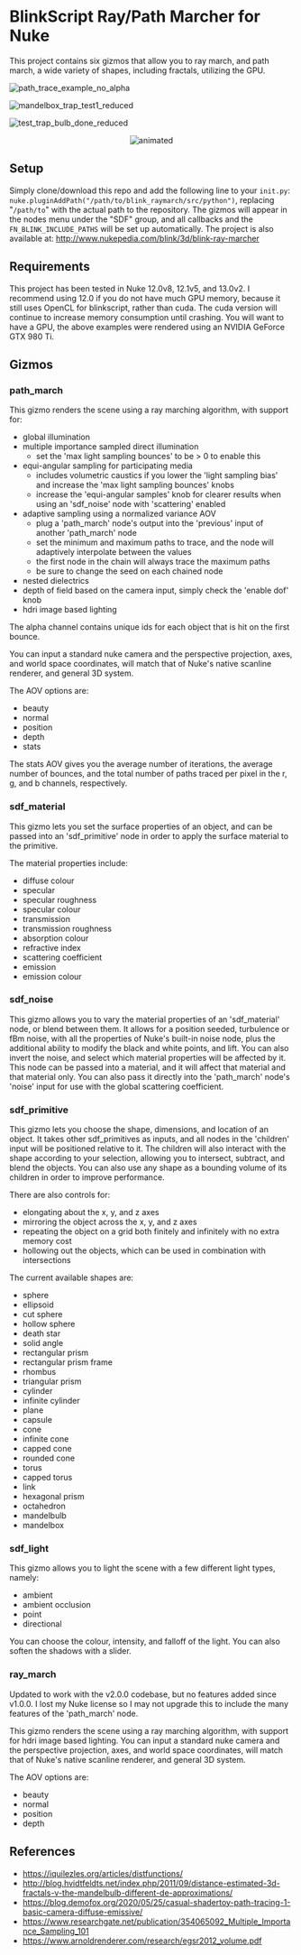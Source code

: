 # BlinkScript Ray/Path Marcher for Nuke

This project contains six gizmos that allow you to ray march, and path march, a wide variety of shapes, including fractals, utilizing the GPU.

![path_trace_example_no_alpha](https://user-images.githubusercontent.com/21975584/177710260-83aae4b8-4ead-47ac-8465-e31ef06935ce.png)

![mandelbox_trap_test1_reduced](https://user-images.githubusercontent.com/21975584/164989275-4eb4791c-df89-4332-981d-aac79b607762.png)

![test_trap_bulb_done_reduced](https://user-images.githubusercontent.com/21975584/164989470-d13cabe2-8eb1-42de-becb-bd2672b14538.png)

<p align="center">
  <img src="https://user-images.githubusercontent.com/21975584/165710806-19b473e3-8d11-4cd8-8b49-55bf3d1a4544.gif" alt="animated" />
</p>

## Setup

Simply clone/download this repo and add the following line to your `init.py`: `nuke.pluginAddPath("/path/to/blink_raymarch/src/python")`, replacing "`/path/to`" with the actual path to the repository. The gizmos will appear in the nodes menu under the "SDF" group, and all callbacks and the `FN_BLINK_INCLUDE_PATHS` will be set up automatically. The project is also available at: http://www.nukepedia.com/blink/3d/blink-ray-marcher

## Requirements

This project has been tested in Nuke 12.0v8, 12.1v5, and 13.0v2. I recommend using 12.0 if you do not have much GPU memory, because it still uses OpenCL for blinkscript, rather than cuda. The cuda version will continue to increase memory consumption until crashing. You will want to have a GPU, the above examples were rendered using an NVIDIA GeForce GTX 980 Ti.

## Gizmos

### path_march

This gizmo renders the scene using a ray marching algorithm, with support for:
- global illumination
- multiple importance sampled direct illumination
    - set the 'max light sampling bounces' to be > 0 to enable this
- equi-angular sampling for participating media
    - includes volumetric caustics if you lower the 'light sampling bias' and increase the 'max light sampling bounces' knobs
    - increase the 'equi-angular samples' knob for clearer results when using an 'sdf_noise' node with 'scattering' enabled
- adaptive sampling using a normalized variance AOV
    - plug a 'path_march' node's output into the 'previous' input of another 'path_march' node
    - set the minimum and maximum paths to trace, and the node will adaptively interpolate between the values
    - the first node in the chain will always trace the maximum paths
    - be sure to change the seed on each chained node
- nested dielectrics
- depth of field based on the camera input, simply check the 'enable dof' knob
- hdri image based lighting

The alpha channel contains unique ids for each object that is hit on the first bounce.

You can input a standard nuke camera and the perspective projection, axes, and world space coordinates, will match that of Nuke's native scanline renderer, and general 3D system.

The AOV options are:
- beauty
- normal
- position
- depth
- stats

The stats AOV gives you the average number of iterations, the average number of bounces, and the total number of paths traced per pixel in the r, g, and b channels, respectively.

### sdf_material

This gizmo lets you set the surface properties of an object, and can be passed into an 'sdf_primitive' node in order to apply the surface material to the primitive.

The material properties include:
- diffuse colour
- specular
- specular roughness
- specular colour
- transmission
- transmission roughness
- absorption colour
- refractive index
- scattering coefficient
- emission
- emission colour

### sdf_noise

This gizmo allows you to vary the material properties of an 'sdf_material' node, or blend between them. It allows for a position seeded, turbulence or fBm noise, with all the properties of Nuke's built-in noise node, plus the additional ability to modify the black and white points, and lift. You can also invert the noise, and select which material properties will be affected by it. This node can be passed into a material, and it will affect that material and that material only. You can also pass it directly into the 'path_march' node's 'noise' input for use with the global scattering coefficient.

### sdf_primitive

This gizmo lets you choose the shape, dimensions, and location of an object. It takes other sdf_primitives as inputs, and all nodes in the 'children' input will be positioned relative to it. The children will also interact with the shape according to your selection, allowing you to intersect, subtract, and blend the objects. You can also use any shape as a bounding volume of its children in order to improve performance.

There are also controls for:
- elongating about the x, y, and z axes
- mirroring the object across the x, y, and z axes
- repeating the object on a grid both finitely and infinitely with no extra memory cost
- hollowing out the objects, which can be used in combination with intersections

The current available shapes are:
- sphere
- ellipsoid
- cut sphere
- hollow sphere
- death star
- solid angle
- rectangular prism
- rectangular prism frame
- rhombus
- triangular prism
- cylinder
- infinite cylinder
- plane
- capsule
- cone
- infinite cone
- capped cone
- rounded cone
- torus
- capped torus
- link
- hexagonal prism
- octahedron
- mandelbulb
- mandelbox

### sdf_light

This gizmo allows you to light the scene with a few different light types, namely:
- ambient
- ambient occlusion
- point
- directional

You can choose the colour, intensity, and falloff of the light. You can also soften the shadows with a slider.

### ray_march

Updated to work with the v2.0.0 codebase, but no features added since v1.0.0. I lost my Nuke license so I may not upgrade this to include the many features of the 'path_march' node.

This gizmo renders the scene using a ray marching algorithm, with support for hdri image based lighting. You can input a standard nuke camera and the perspective projection, axes, and world space coordinates, will match that of Nuke's native scanline renderer, and general 3D system.

The AOV options are:
- beauty
- normal
- position
- depth

## References
- https://iquilezles.org/articles/distfunctions/
- http://blog.hvidtfeldts.net/index.php/2011/09/distance-estimated-3d-fractals-v-the-mandelbulb-different-de-approximations/
- https://blog.demofox.org/2020/05/25/casual-shadertoy-path-tracing-1-basic-camera-diffuse-emissive/
- https://www.researchgate.net/publication/354065092_Multiple_Importance_Sampling_101
- https://www.arnoldrenderer.com/research/egsr2012_volume.pdf
